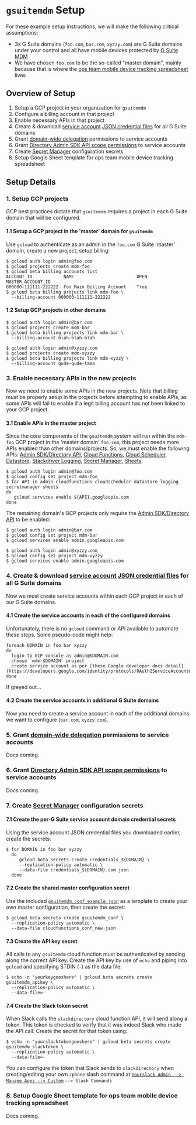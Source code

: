 # `gsuitemdm` Setup
For these example setup instructions, we will make the following critical assumptions:
* 3x G Suite domains (`foo.com`, `bar.com`, `xyzzy.com`) are G Suite domains under your control and all have mobile devices protected by [G Suite MDM](https://support.google.com/a/answer/1734200?hl=en)
* We have chosen `foo.com` to be the so-called "master domain", mainly because that is where the [ops team mobile device tracking spreadsheet](https://github.com/rickt/gsuitemdm/tree/master/cloudfunctions/updatesheet) lives

## Overview of Setup ##
1. Setup a GCP project in your organization for `gsuitemdm`
2. Configure a billing account in that project
3. Enable necessary APIs in that project
4. Create & download [service account](https://cloud.google.com/iam/docs/service-accounts) [JSON credential files](https://cloud.google.com/iam/docs/creating-managing-service-account-keys) for all G Suite domains
5. Grant [domain-wide delegation](https://developers.google.com/admin-sdk/directory/v1/guides/delegation) permissions to service accounts
6. Grant [Directory Admin SDK API scope permissions](https://developers.google.com/admin-sdk/directory/v1/guides/authorizing) to service accounts
7. Create [Secret Manager](https://cloud.google.com/secret-manager/docs/) configuration secrets
8. Setup Google Sheet template for ops team mobile device tracking spreadsheet

## Setup Details ##

### 1. Setup GCP projects ###
GCP best practices dictate that `gsuitemdm` requires a project in each G Suite domain that will be configured. 
#### 1.1 Setup a GCP project in the 'master' domain for `gsuitemdm` ####
Use `gcloud` to authenticate as an admin in the `foo.com` G Suite 'master' domain, create a new project, setup billing:
```
$ gcloud auth login admin@foo.com
$ gcloud projects create mdm-foo
$ gcloud beta billing accounts list
ACCOUNT_ID            NAME                        OPEN  MASTER_ACCOUNT_ID
000000-111111-222222  Foo Main Billing Account    True
$ gcloud beta billing projects link mdm-foo \
  --billing-account 000000-111111-222222
```
#### 1.2 Setup GCP projects in other domains ####
```
$ gcloud auth login admin@bar.com
$ gcloud projects create mdm-bar
$ gcloud beta billing projects link mdm-bar \
  --billing-account blah-blah-blah

$ gcloud auth login admin@xyzzy.com
$ gcloud projects create mdm-xyzzy
$ gcloud beta billing projects link mdm-xyzzy \
  --billing-account gude-gude-tama
```
### 3. Enable necessary APIs in the new projects ###
Now we need to enable some APIs in the new projects. Note that billing *must* be properly setup in the projects before attempting to enable APIs, as some APIs will fail to enable if a legit billing account has not been linked to your GCP project. 
#### 3.1 Enable APIs in the master project ####
Since the core components of the `gsuitemdm` system will run within the `mdm-foo` GCP project in the 'master domain' `foo.com`, this project needs more APIs enabled than other domains/projects. So, we must enable the following APIs: [Admin SDK/Directory API](https://developers.google.com/admin-sdk), [Cloud Functions](https://cloud.google.com/functions/docs/reference/rest), [Cloud Scheduler](https://cloud.google.com/scheduler/docs/reference/rest/), [Datastore](https://cloud.google.com/datastore/docs/reference/data/rest/), [Stackdriver Logging](https://cloud.google.com/logging/docs/reference/v2/rest), [Secret Manager](https://cloud.google.com/secret-manager/docs/accessing-the-api), [Sheets](https://developers.google.com/sheets/api):
```
$ gcloud auth login admin@foo.com
$ gcloud config set project mdm-foo
$ for API in admin cloudfunctions cloudscheduler datastore logging secretmanager sheets
do
   gcloud services enable ${API}.googleapis.com
done
```
The remaining domain's GCP projects only require the [Admin SDK/Directory API](https://developers.google.com/admin-sdk) to be enabled: 
```
$ gcloud auth login admin@bar.com
$ gcloud config set project mdm-bar
$ gcloud services enable admin.googleapis.com

$ gcloud auth login admin@xyzzy.com
$ gcloud config set project mdm-xyzzy
$ gcloud services enable admin.googleapis.com
```
### 4. Create & download [service account](https://cloud.google.com/iam/docs/service-accounts) [JSON credential files](https://cloud.google.com/iam/docs/creating-managing-service-account-keys) for all G Suite domains ###
Now we must create service accounts within each GCP project in each of our G Suite domains. 

#### 4.1 Create the service accounts in each of the configured domains
Unfortunately, there is no `gcloud`  command or API available to automate these steps. Some pseudo-code might help:
```
foreach DOMAIN in foo bar xyzzy
do
  login to GCP console as admin@$DOMAIN.com
  choose `mdm-$DOMAIN` project
  create service account as per [these Google developer docs detail](https://developers.google.com/identity/protocols/OAuth2ServiceAccount#creatinganaccount)
done
```
If greyed out...

#### 4.2 Create the service accounts in additional G Suite domains ####
Now you need to create a service account in each of the additional domains we want to configure (`bar.com`, `xyzzy.com`). 

### 5. Grant [domain-wide delegation](https://developers.google.com/admin-sdk/directory/v1/guides/delegation) permissions to service accounts ###
Docs coming.

### 6. Grant [Directory Admin SDK API scope permissions](https://developers.google.com/admin-sdk/directory/v1/guides/authorizing) to service accounts ###
Docs coming.

### 7. Create [Secret Manager](https://cloud.google.com/secret-manager/docs/) configuration secrets ###
#### 7.1 Create the per-G Suite service account domain credential secrets ####
Using the service account JSON credential files you downloaded earlier, create the secrets: 
```
$ for DOMAIN in foo bar xyzzy
  do
     gcloud beta secrets create credentials_${DOMAIN} \
     --replication-policy automatic \
     --data-file credentials_${DOMAIN}.com.json
  done
```
#### 7.2 Create the shared master configuration secret ####
Use the included [`gsuitemdm_conf_example.json`](https://github.com/rickt/gsuitemdm/blob/master/cloudfunctions/gsuitemdm_conf_example.json) as a template to create your own master configuration, then create the secret: 
```
$ gcloud beta secrets create gsuitemdm_conf \
  --replication-policy automatic \
  --data-file cloudfunctions_conf_new.json
```
#### 7.3 Create the API key secret ####
All calls to any `gsuitemdm` cloud function must be authenticated by sending along the correct API key. Create the API key by use of `echo` and piping into `gcloud` and specifying STDIN (`-`) as the data file:
```
$ echo -n "yourkeygoeshere" | gcloud beta secrets create gsuitemdm_apikey \
  --replication-policy automatic \
  --data-file=-
```
#### 7.4 Create the Slack token secret ####
When Slack calls the `slackdirectory` cloud function API, it will send along a token. This token is checked to verify that it was indeed Slack who made the API call. Create the secret for that token using:
```
$ echo -n "yourslacktokengoeshere" | gcloud beta secrets create gsuitemdm_slacktoken \
  --replication-policy automatic \
  --data-file=-
```
You can configure the token that Slack sends to `slackdirectory` when creating/editing your own `/phone` slash command at [`Yourslack Admin --> Manage Apps --> Custom`](https://YOURSLACK.slack.com/apps/manage/custom-integrations) `--> Slash Commands`
### 8. Setup Google Sheet template for ops team mobile device tracking spreadsheet ###
Docs coming.


